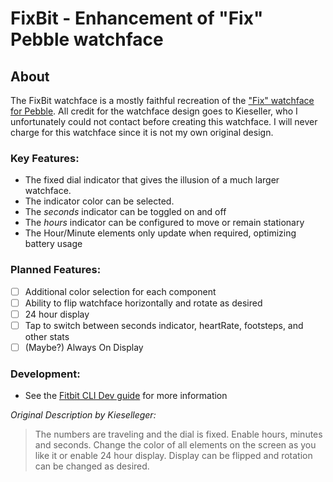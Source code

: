# FixBit - Enhancement of "Fix" Pebble watchface

## About

The FixBit watchface is a mostly faithful recreation of the ["Fix" watchface for Pebble](https://apps.rebble.io/en_US/application/5984653d0dfc3275e20008d5?dev_settings=true&query=Fix&section=watchfaces). All credit for the watchface design goes to Kieseller, who I unfortunately could not contact before creating this watchface. I will never charge for this watchface since it is not my own original design.

### Key Features:
- The fixed dial indicator that gives the illusion of a much larger watchface.
- The indicator color can be selected.
- The _seconds_ indicator can be toggled on and off
- The _hours_ indicator can be configured to move or remain stationary
- The Hour/Minute elements only update when required, optimizing battery usage

### Planned Features:
- [ ] Additional color selection for each component
- [ ] Ability to flip watchface horizontally and rotate as desired
- [ ] 24 hour display
- [ ] Tap to switch between seconds indicator, heartRate, footsteps, and other stats
- [ ] (Maybe?) Always On Display 
  
### Development:
- See the [Fitbit CLI Dev guide](https://dev.fitbit.com/build/guides/command-line-interface/) for more information

_Original Description by Kieselleger:_
> The numbers are traveling and the dial is fixed. Enable hours, minutes and seconds. Change the color of all elements on the screen as you like it or enable 24 hour display. Display can be flipped and rotation can be changed as desired.
